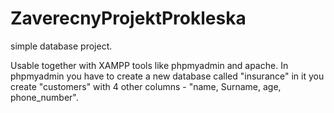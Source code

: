 # ZaverecnyProjektProkleska
simple database project.

Usable together with XAMPP tools like phpmyadmin and apache.
In phpmyadmin you have to create a new database called "insurance" in it you create "customers" with 4 other columns - "name, Surname, age, phone_number".
